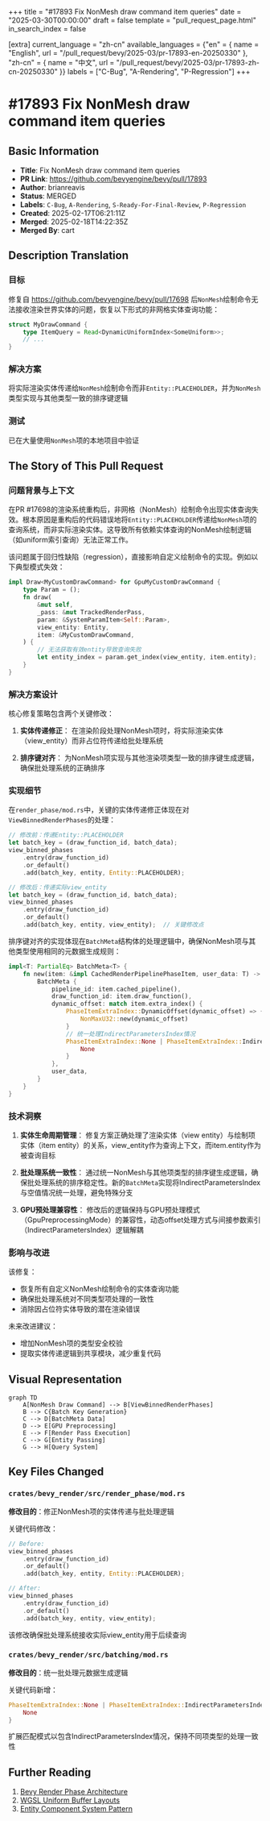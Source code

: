 +++
title = "#17893 Fix NonMesh draw command item queries"
date = "2025-03-30T00:00:00"
draft = false
template = "pull_request_page.html"
in_search_index = false

[extra]
current_language = "zh-cn"
available_languages = {"en" = { name = "English", url = "/pull_request/bevy/2025-03/pr-17893-en-20250330" }, "zh-cn" = { name = "中文", url = "/pull_request/bevy/2025-03/pr-17893-zh-cn-20250330" }}
labels = ["C-Bug", "A-Rendering", "P-Regression"]
+++

# #17893 Fix NonMesh draw command item queries

## Basic Information
- **Title**: Fix NonMesh draw command item queries
- **PR Link**: https://github.com/bevyengine/bevy/pull/17893
- **Author**: brianreavis
- **Status**: MERGED
- **Labels**: `C-Bug`, `A-Rendering`, `S-Ready-For-Final-Review`, `P-Regression`
- **Created**: 2025-02-17T06:21:11Z
- **Merged**: 2025-02-18T14:22:35Z
- **Merged By**: cart

## Description Translation
### 目标
修复自 https://github.com/bevyengine/bevy/pull/17698 后`NonMesh`绘制命令无法接收渲染世界实体的问题，恢复以下形式的非网格实体查询功能：

```rust
struct MyDrawCommand {
    type ItemQuery = Read<DynamicUniformIndex<SomeUniform>>;
    // ...
}
```

### 解决方案
将实际渲染实体传递给`NonMesh`绘制命令而非`Entity::PLACEHOLDER`，并为`NonMesh`类型实现与其他类型一致的排序键逻辑

### 测试
已在大量使用`NonMesh`项的本地项目中验证

## The Story of This Pull Request

### 问题背景与上下文
在PR #17698的渲染系统重构后，非网格（NonMesh）绘制命令出现实体查询失效。根本原因是重构后的代码错误地将`Entity::PLACEHOLDER`传递给`NonMesh`项的查询系统，而非实际渲染实体。这导致所有依赖实体查询的NonMesh绘制逻辑（如uniform索引查询）无法正常工作。

该问题属于回归性缺陷（regression），直接影响自定义绘制命令的实现。例如以下典型模式失效：
```rust
impl Draw<MyCustomDrawCommand> for GpuMyCustomDrawCommand {
    type Param = ();
    fn draw(
        &mut self,
        _pass: &mut TrackedRenderPass,
        param: &SystemParamItem<Self::Param>,
        view_entity: Entity,
        item: &MyCustomDrawCommand,
    ) {
        // 无法获取有效entity导致查询失败
        let entity_index = param.get_index(view_entity, item.entity);
    }
}
```

### 解决方案设计
核心修复策略包含两个关键修改：

1. **实体传递修正**：
   在渲染阶段处理NonMesh项时，将实际渲染实体（view_entity）而非占位符传递给批处理系统

2. **排序键对齐**：
   为NonMesh项实现与其他渲染项类型一致的排序键生成逻辑，确保批处理系统的正确排序

### 实现细节
在`render_phase/mod.rs`中，关键的实体传递修正体现在对`ViewBinnedRenderPhases`的处理：

```rust
// 修改前：传递Entity::PLACEHOLDER
let batch_key = (draw_function_id, batch_data);
view_binned_phases
    .entry(draw_function_id)
    .or_default()
    .add(batch_key, entity, Entity::PLACEHOLDER);

// 修改后：传递实际view_entity
let batch_key = (draw_function_id, batch_data);
view_binned_phases
    .entry(draw_function_id)
    .or_default()
    .add(batch_key, entity, view_entity);  // 关键修改点
```

排序键对齐的实现体现在`BatchMeta`结构体的处理逻辑中，确保NonMesh项与其他类型使用相同的元数据生成规则：

```rust
impl<T: PartialEq> BatchMeta<T> {
    fn new(item: &impl CachedRenderPipelinePhaseItem, user_data: T) -> Self {
        BatchMeta {
            pipeline_id: item.cached_pipeline(),
            draw_function_id: item.draw_function(),
            dynamic_offset: match item.extra_index() {
                PhaseItemExtraIndex::DynamicOffset(dynamic_offset) => {
                    NonMaxU32::new(dynamic_offset)
                }
                // 统一处理IndirectParametersIndex情况
                PhaseItemExtraIndex::None | PhaseItemExtraIndex::IndirectParametersIndex { .. } => {
                    None
                }
            },
            user_data,
        }
    }
}
```

### 技术洞察
1. **实体生命周期管理**：
   修复方案正确处理了渲染实体（view entity）与绘制项实体（item entity）的关系，view_entity作为查询上下文，而item.entity作为被查询目标

2. **批处理系统一致性**：
   通过统一NonMesh与其他项类型的排序键生成逻辑，确保批处理系统的排序稳定性。新的`BatchMeta`实现将IndirectParametersIndex与空值情况统一处理，避免特殊分支

3. **GPU预处理兼容性**：
   修改后的逻辑保持与GPU预处理模式（GpuPreprocessingMode）的兼容性，动态offset处理方式与间接参数索引（IndirectParametersIndex）逻辑解耦

### 影响与改进
该修复：
- 恢复所有自定义NonMesh绘制命令的实体查询功能
- 确保批处理系统对不同类型项处理的一致性
- 消除因占位符实体导致的潜在渲染错误

未来改进建议：
- 增加NonMesh项的类型安全校验
- 提取实体传递逻辑到共享模块，减少重复代码

## Visual Representation

```mermaid
graph TD
    A[NonMesh Draw Command] --> B[ViewBinnedRenderPhases]
    B --> C{Batch Key Generation}
    C --> D[BatchMeta Data]
    D --> E[GPU Preprocessing]
    E --> F[Render Pass Execution]
    C --> G[Entity Passing]
    G --> H[Query System]
```

## Key Files Changed

### `crates/bevy_render/src/render_phase/mod.rs`
**修改目的**：修正NonMesh项的实体传递与批处理逻辑

关键代码修改：
```rust
// Before:
view_binned_phases
    .entry(draw_function_id)
    .or_default()
    .add(batch_key, entity, Entity::PLACEHOLDER);

// After: 
view_binned_phases
    .entry(draw_function_id)
    .or_default()
    .add(batch_key, entity, view_entity);
```

该修改确保批处理系统接收实际view_entity用于后续查询

### `crates/bevy_render/src/batching/mod.rs`
**修改目的**：统一批处理元数据生成逻辑

关键代码新增：
```rust
PhaseItemExtraIndex::None | PhaseItemExtraIndex::IndirectParametersIndex { .. } => {
    None
}
```
扩展匹配模式以包含IndirectParametersIndex情况，保持不同项类型的处理一致性

## Further Reading
1. [Bevy Render Phase Architecture](https://bevyengine.org/learn/book/implementation/render-phase/)
2. [WGSL Uniform Buffer Layouts](https://www.w3.org/TR/WGSL/#address-spaces)
3. [Entity Component System Pattern](https://en.wikipedia.org/wiki/Entity_component_system)